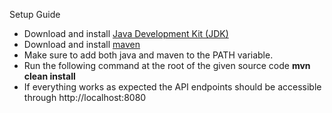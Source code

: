 Setup Guide

* Download and install [Java Development Kit (JDK)](https://www.oracle.com/java/technologies/downloads/)
* Download and install [maven](https://maven.apache.org/download.cgi)
* Make sure to add both java and maven to the PATH variable.
* Run the following command at the root of the given source code **mvn clean install**
* If everything works as expected the API endpoints should be accessible through http://localhost:8080
